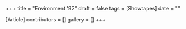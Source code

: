 +++
title = "Environment '92"
draft = false
tags = [Showtapes]
date = ""

[Article]
contributors = []
gallery = []
+++